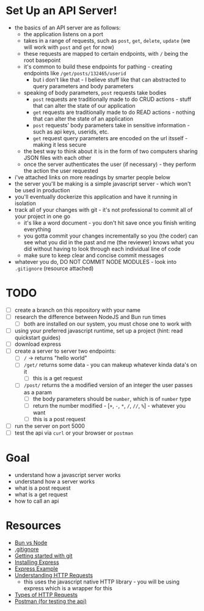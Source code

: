 # Set Up an API Server!
- the basics of an API server are as follows:
	- the application listens on a port
	- takes in a range of requests, such as `post`, `get`, `delete`, `update` (we will work with `post` and `get` for now)
	- these requests are mapped to certain endpoints, with `/` being the root basepoint
	- it's common to build these endpoints for pathing - creating endpoints like `/get/posts/132465/userid`
		- but i don't like that - I believe stuff like that can abstracted to query parameters and body parameters
	- speaking of body parameters, `post` requests take bodies
		- `post` requests are traditionally made to do CRUD actions - stuff that can alter the state of our application
		- `get` requests are traditionally made to do READ actions - nothing that can alter the state of an application
		- `post` requests' body parameters take in sensitive information - such as api keys, userids, etc.
		- `get` request query parameters are encoded on the url itsself - making it less secure
	- the best way to think about it is in the form of two computers sharing JSON files with each other
	- once the server authenticates the user (if necessary) - they perform the action the user requested
- i've attached links on more readings by smarter people below
- the server you'll be making is a simple javascript server - which won't be used in production
- you'll eventually dockerize this application and have it running in isolation
- track all of your changes with git - it's not professional to commit all of your project in one go
	- it's like a word document - you don't hit save once you finish writing everything 
	- you gotta commit your changes incrementally so you (the coder) can see what you did in the past and me (the reviewer) knows what you did without having to look through each individual line of code 
	- make sure to keep clear and concise commit messages
- whatever you do, DO NOT COMMIT NODE MODULES - look into `.gitignore` (resource attached)

# TODO
- [ ] create a branch on this repository with your name
- [ ] research the difference between NodeJS and Bun run times
	- [ ] both are installed on our system, you must chose one to work with
- [ ] using your preferred javascript runtime, set up a project (hint: read quickstart guides)
- [ ] download express
- [ ] create a server to server two endpoints:
	- [ ] `/` -> returns "hello world"
	- [ ] `/get/` returns some data - you can makeup whatever kinda data's on it
		- [ ] this is a get request
	- [ ] `/post/` returns the a modified version of an integer the user passes as a param
		- [ ] the body parameters should be `number`, which is of `number` type
		- [ ] return the number modified - [`+`, `-`, `*`, `/`, `//`, `%`] - whatever you want
		- [ ] this is a post request
- [ ] run the server on port 5000
- [ ] test the api via `curl` or your browser or `postman`

# Goal
- understand how a javascript server works
- understand how a server works
- what is a post request
- what is a get request
- how to call an api

# Resources
- [Bun vs Node](https://www.builder.io/blog/bun-vs-node-js)
- [.gitignore](https://git-scm.com/docs/gitmodules)
- [Getting started with git](https://rogerdudler.github.io/git-guide/)
- [Installing Express](https://expressjs.com/en/starter/installing.html)
- [Express Example](https://expressjs.com/en/starter/hello-world.html)
- [Understanding HTTP Requests](https://nodejs.org/en/learn/modules/anatomy-of-an-http-transaction)
	- this uses the javascript native HTTP library - you will be using express which is a wrapper for this
- [Types of HTTP Requests](https://rapidapi.com/blog/api-glossary/http-request-methods/)
- [Postman (for testing the api)](https://www.postman.com/downloads/)
